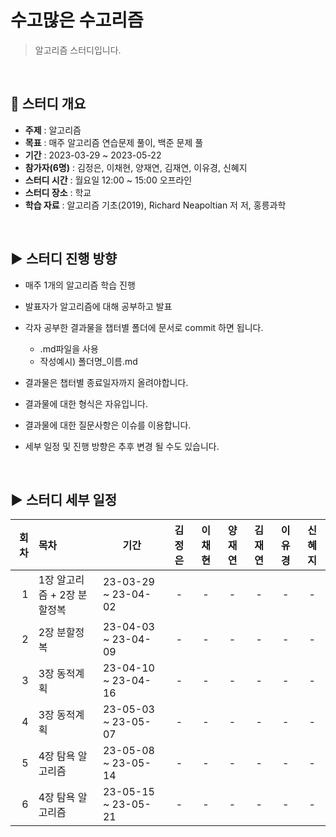 # 수고많은 수고리즘
> 알고리즘 스터디입니다.
<br/>

## :pushpin: 스터디 개요
* **주제** : 알고리즘
* **목표** : 매주 알고리즘 연습문제 풀이, 백준 문제 풀
* **기간** : 2023-03-29 ~ 2023-05-22
* **참가자(6명)** : 김정은, 이채현, 양재연, 김재연, 이유경, 신혜지
* **스터디 시간** : 월요일 12:00 ~ 15:00 오프라인
* **스터디 장소** : 학교
* **학습 자료** :  알고리즘 기초(2019), Richard Neapoltian 저 저, 홍릉과학
 <br/>

##  :arrow_forward: 스터디 진행 방향
* 매주 1개의 알고리즘 학습 진행
* 발표자가 알고리즘에 대해 공부하고 발표

* 각자 공부한 결과물을 챕터별 폴더에 문서로 commit 하면 됩니다.
  * .md파일을 사용
  * 작성예시) 폴더명_이름.md
* 결과물은 챕터별 종료일자까지 올려야합니다.
* 결과물에 대한 형식은 자유입니다.
* 결과물에 대한 질문사항은 이슈를 이용합니다.
* 세부 일정 및 진행 방향은 추후 변경 될 수도 있습니다.
<br/>

## :arrow_forward: 스터디 세부 일정
| 회차    | 목차         | 기간      | 김정은  | 이채현 | 양재연 | 김재연| 이유경 | 신혜지|
| ------: | :-----------| ----------|:-------:|:-------:|:-------:|:-------:|:-------:|:-------:|
| 1 | 1장 알고리즘 + 2장 분할정복 | 23-03-29 ~ 23-04-02|- | -  |-  | -  |-  | -  |
| 2 | 2장 분할정복 | 23-04-03 ~ 23-04-09|-  | -  |- |-  |-  | -  |
| 3 | 3장 동적계획 | 23-04-10 ~ 23-04-16|-  | -  |-  |-  |-  | -  |
| 4 | 3장 동적계획 | 23-05-03 ~ 23-05-07|-  | -  |-  | -  |- | -  |
| 5 | 4장 탐욕 알고리즘 | 23-05-08 ~ 23-05-14|-  | -  |-  | -  |-  |-  |
| 6 | 4장 탐욕 알고리즘 | 23-05-15 ~ 23-05-21|-  | -  |-  | -  |-  |-  |
